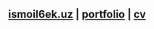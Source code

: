 <h2>
<a href="https://ismoil6ek.uz">ismoil6ek.uz</a>
| <a href="https://ismoil6ek.github.io/rsschool-cv/">portfolio</a>
| <a href="https://ismoil6ek.github.io/rsschool-cv/cv">cv</a>
</h2>

